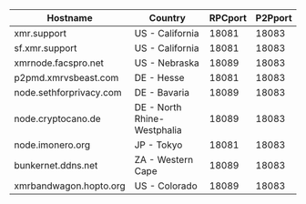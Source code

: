 Hostname | Country | RPCport | P2Pport
--- | --- | --- | ---
xmr.support | US - California | 18081 | 18083
sf.xmr.support | US - California | 18081 | 18083
xmrnode.facspro.net | US - Nebraska | 18089 | 18083
p2pmd.xmrvsbeast.com | DE - Hesse | 18081 | 18083
node.sethforprivacy.com | DE - Bavaria | 18089 | 18083
node.cryptocano.de | DE - North Rhine-Westphalia | 18089 | 18083
node.imonero.org | JP - Tokyo | 18081 | 18083
bunkernet.ddns.net | ZA - Western Cape | 18089 | 18083
xmrbandwagon.hopto.org | US - Colorado | 18089 | 18083
